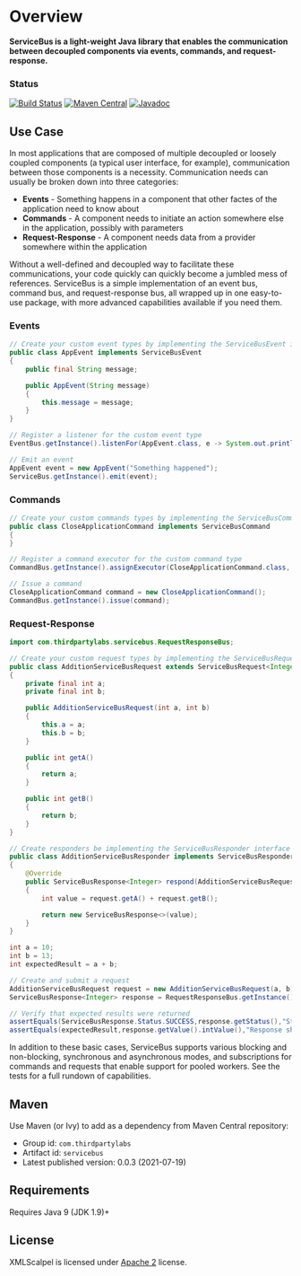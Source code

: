 # Overview

**ServiceBus is a light-weight Java library that enables the communication between decoupled components via events, commands, and request-response.**

### Status
[![Build Status](https://github.com/ThirdpartyLabs/ServiceBus/actions/workflows/maven.yml/badge.svg)](https://github.com/ThirdpartyLabs/ServiceBus/blob/main/.github/workflows/maven.yml)
[![Maven Central](https://img.shields.io/maven-central/v/com.thirdpartylabs/servicebus?color=45bf17)](https://search.maven.org/artifact/com.thirdpartylabs/servicebus)
[![Javadoc](https://javadoc.io/badge/com.thirdpartylabs/servicebus.svg)](http://www.javadoc.io/doc/com.thirdpartylabs/servicebus)

## Use Case
In most applications that are composed of multiple decoupled or loosely coupled components (a typical user interface, for example), 
communication between those components is a necessity. Communication needs can usually be broken down into three categories:

* **Events** - Something happens in a component that other factes of the application need to know about
* **Commands** - A component needs to initiate an action somewhere else in the application, possibly with parameters 
* **Request-Response** - A component needs data from a provider somewhere within the application

Without a well-defined and decoupled way to facilitate these communications, your code quickly can quickly become a jumbled mess of 
references. ServiceBus is a simple implementation of an event bus, command bus, and request-response bus, all wrapped up 
in one easy-to-use package, with more advanced capabilities available if you need them. 
### Events
```java
// Create your custom event types by implementing the ServiceBusEvent interface
public class AppEvent implements ServiceBusEvent
{
    public final String message;

    public AppEvent(String message)
    {
        this.message = message;
    }
}

// Register a listener for the custom event type
EventBus.getInstance().listenFor(AppEvent.class, e -> System.out.println(e.message));

// Emit an event
AppEvent event = new AppEvent("Something happened");
ServiceBus.getInstance().emit(event);
```
### Commands
```java
// Create your custom commands types by implementing the ServiceBusCommand interface
public class CloseApplicationCommand implements ServiceBusCommand
{
}

// Register a command executor for the custom command type
CommandBus.getInstance().assignExecutor(CloseApplicationCommand.class, e -> Platform.exit());

// Issue a command
CloseApplicationCommand command = new CloseApplicationCommand();
CommandBus.getInstance().issue(command);
```
### Request-Response

```java
import com.thirdpartylabs.servicebus.RequestResponseBus;

// Create your custom request types by implementing the ServiceBusRequest interface
public class AdditionServiceBusRequest extends ServiceBusRequest<Integer>
{
    private final int a;
    private final int b;

    public AdditionServiceBusRequest(int a, int b)
    {
        this.a = a;
        this.b = b;
    }

    public int getA()
    {
        return a;
    }

    public int getB()
    {
        return b;
    }
}

// Create responders be implementing the ServiceBusResponder interface
public class AdditionServiceBusResponder implements ServiceBusResponder<AdditionServiceBusRequest, Integer>
{
    @Override
    public ServiceBusResponse<Integer> respond(AdditionServiceBusRequest request)
    {
        int value = request.getA() + request.getB();

        return new ServiceBusResponse<>(value);
    }
}

int a = 10;
int b = 13;
int expectedResult = a + b;

// Create and submit a request
AdditionServiceBusRequest request = new AdditionServiceBusRequest(a, b);
ServiceBusResponse<Integer> response = RequestResponseBus.getInstance().submit(request);

// Verify that expected results were returned
assertEquals(ServiceBusResponse.Status.SUCCESS,response.getStatus(),"Status should match expected result");
assertEquals(expectedResult,response.getValue().intValue(),"Response should match expected result");
```


In addition to these basic cases, ServiceBus supports various blocking and non-blocking, synchronous and asynchronous modes, 
and subscriptions for commands and requests that enable support for pooled workers. See the tests for a full rundown of capabilities.

## Maven

Use Maven (or Ivy) to add as a dependency from Maven Central repository:

* Group id: `com.thirdpartylabs`
* Artifact id: `servicebus`
* Latest published version: 0.0.3 (2021-07-19)

## Requirements

Requires Java 9 (JDK 1.9)+

## License

XMLScalpel is licensed under [Apache 2](http://www.apache.org/licenses/LICENSE-2.0.txt) license.
